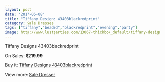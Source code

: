 ```yaml
---
layout: post
date: '2017-05-08'
title: "Tiffany Designs 43403blackredprint"
category: Sale Dresses
tags: ["tiffany","beaded","blackredprint","evening","party"]
image: http://www.lustparties.com/13067-thickbox_default/tiffany-designs-43403blackredprint.jpg
---
```

Tiffany Designs 43403blackredprint

On Sales: **$219.99**
<a href="https://www.lustparties.com/en/sale-dresses/4969-tiffany-designs-43403blackredprint.html"><amp-img layout="responsive" width="600" height="600" src="//www.lustparties.com/13067-thickbox_default/tiffany-designs-43403blackredprint.jpg" alt="Tiffany Designs 43403blackredprint 0" /></a>
<a href="https://www.lustparties.com/en/sale-dresses/4969-tiffany-designs-43403blackredprint.html"><amp-img layout="responsive" width="600" height="600" src="//www.lustparties.com/13068-thickbox_default/tiffany-designs-43403blackredprint.jpg" alt="Tiffany Designs 43403blackredprint 1" /></a>

Buy it: [Tiffany Designs 43403blackredprint](https://www.lustparties.com/en/sale-dresses/4969-tiffany-designs-43403blackredprint.html "Tiffany Designs 43403blackredprint")

View more: [Sale Dresses](https://www.lustparties.com/en/30-sale-dresses "Sale Dresses")